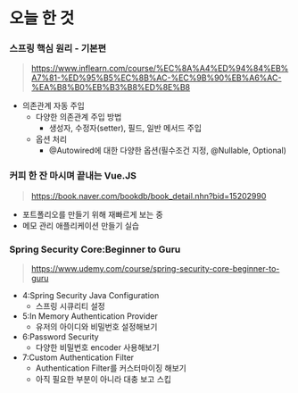 # 오늘 한 것

### 스프링 핵심 원리 - 기본편

> https://www.inflearn.com/course/%EC%8A%A4%ED%94%84%EB%A7%81-%ED%95%B5%EC%8B%AC-%EC%9B%90%EB%A6%AC-%EA%B8%B0%EB%B3%B8%ED%8E%B8


- 의존관계 자동 주입
    - 다양한 의존관계 주입 방법
        - 생성자, 수정자(setter), 필드, 일반 메서드 주입
    - 옵션 처리
        - @Autowired에 대한 다양한 옵션(필수조건 지정, @Nullable, Optional)

### 커피 한 잔 마시며 끝내는 Vue.JS
> https://book.naver.com/bookdb/book_detail.nhn?bid=15202990

- 포트폴리오를 만들기 위해 재빠르게 보는 중
- 메모 관리 애플리케이션 만들기 실습 

### Spring Security Core:Beginner to Guru
> https://www.udemy.com/course/spring-security-core-beginner-to-guru

- 4:Spring Security Java Configuration
    - 스프링 시큐리티 설정
- 5:In Memory Authentication Provider
    - 유저의 아이디와 비밀번호 설정해보기
- 6:Password Security
    - 다양한 비밀번호 encoder 사용해보기
- 7:Custom Authentication Filter
    - Authentication Filter를 커스터마이징 해보기
    - 아직 필요한 부분이 아니라 대충 보고 스킵 
